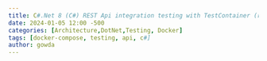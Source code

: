 ```yaml
---
title: C#.Net 8 (C#) REST Api integration testing with TestContainer (replace docker compose)
date: 2024-01-05 12:00 -500
categories: [Architecture,DotNet,Testing, Docker]
tags: [docker-compose, testing, api, c#]
author: gowda
---
```

